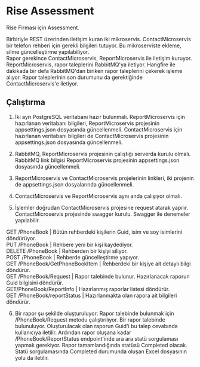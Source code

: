 # Rise Assessment

Rise Firması için Assessment. 

Birbiriyle REST üzerinden iletişim kuran iki mikroservis. ContactMicroservis bir telefon rehberi için gerekli bilgileri tutuyor. Bu mikroserviste ekleme, silme güncelleştirme yapılabiliyor.</br> Rapor gerekince ContactMicroservis, ReportMicroservis ile iletişim kuruyor. ReportMicroservis, rapor taleplerini RabbitMQ'ya iletiyor. Hangfire ile dakikada bir defa RabbitMQ'dan biriken rapor taleplerini çekerek işleme alıyor. Rapor taleplerinin son durumunu da gerektiğinde ContactMicroservis'e iletiyor.

## Çalıştırma

1. İki ayrı PostgreSQL veritabanı hazır bulunmalı. ReportMicroservis için hazırlanan veritabanı bilgileri, ReportMicroservis projesinin appsettings.json dosyasında güncellenmeli. ContactMicroservis için hazırlanan veritabanı bilgileri de ContactMicroservis projesinin appsettings.json dosyasında güncellenmeli.

2. RabbitMQ, ReportMicroservis projesinin çalıştığı serverda kurulu olmalı. RabbitMQ link bilgisi ReportMicroservis projesinin appsettings.json dosyasında güncellenmeli.

3. ReportMicroservis ve ContactMicroservis projelerinin linkleri, iki projenin de appsettings.json dosyalarında güncellenmeli.

4. ContactMicroservis ve ReportMicroservis aynı anda çalışıyor olmalı.

5. İşlemler doğrudan ContactMicroservis projesine request atarak yapılır. ContactMicroservis projesinde swagger kurulu. Swagger ile denemeler yapılabilir.

GET /PhoneBook                   | Bütün rehberdeki kişilerin Guid, isim ve soy isimlerini döndürüyor.</br>
PUT /PhoneBook                   | Rehbere yeni bir kişi kaydediyor.</br>
DELETE /PhoneBook                | Rehberden bir kişiyi siliyor.</br>
POST /PhoneBook                  | Rehberde güncelleştirme yapıyor.</br>
GET /PhoneBook/GetPhoneBookItem  | Rehberdeki bir kişiye ait detaylı bilgi döndürür.</br>
GET /PhoneBook​/Request           | Rapor talebinde bulunur. Hazırlanacak raporun Guid bilgisini döndürür.</br>
GET ​/PhoneBook​/ReportInfo        | Hazırlanmış raporlar listesi döndürür.</br>
GET /PhoneBook​/reportStatus      | Hazırlanmakta olan rapora ait bilgileri döndürür.</br>

6. Bir rapor şu şekilde oluşturuluyor: Rapor talebinde bulunmak için /PhoneBook/Request metodu çalıştırılıyor. Bir rapor talebinde bulunuluyor. Oluşturulacak olan raporun Guid'i bu talep cevabında kullanıcıya iletilir. Ardından rapor oluşana kadar /PhoneBook/ReportStatus endpoint'inde ara ara statü sorgulaması yapmak gerekiyor. Rapor tamamlandığında statüsü Completed olacak. Statü sorgulamasında Completed durumunda oluşan Excel dosyasının yolu da iletilir.